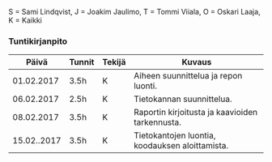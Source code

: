 S = Sami Lindqvist, J = Joakim Jaulimo, T = Tommi Viiala, O = Oskari Laaja, K = Kaikki

### Tuntikirjanpito
Päivä | Tunnit | Tekijä | Kuvaus 
--------------- | ----- | ------  | ----
01.02.2017 | 3.5h | K | Aiheen suunnittelua ja repon luonti.
06.02.2017 | 2.5h | K | Tietokannan suunnittelua.
08.02.2017 | 3.5h | K | Raportin kirjoitusta ja kaavioiden tarkennusta.
15.02..2017 | 3.5h | K | Tietokantojen luontia, koodauksen aloittamista.

